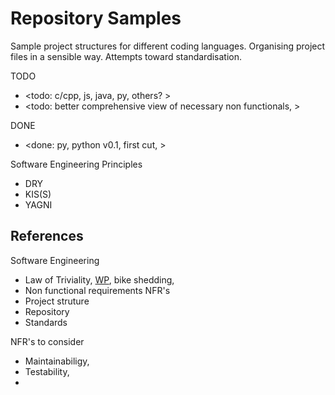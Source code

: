 # Repository Samples

Sample project structures for different coding languages. Organising project files in a sensible way. Attempts toward standardisation.

TODO
* <todo: c/cpp, js, java, py, others? >
* <todo: better comprehensive view of necessary non functionals, >

DONE
* <done: py, python v0.1, first cut, >

Software Engineering Principles 
* DRY
* KIS(S)
* YAGNI

## References

Software Engineering 
* Law of Triviality, [WP](https://en.wikipedia.org/wiki/Law_of_triviality), bike shedding, 
* Non functional requirements NFR's
* Project struture
* Repository
* Standards

NFR's to consider
* Maintainabiligy, 
* Testability, 
* 
